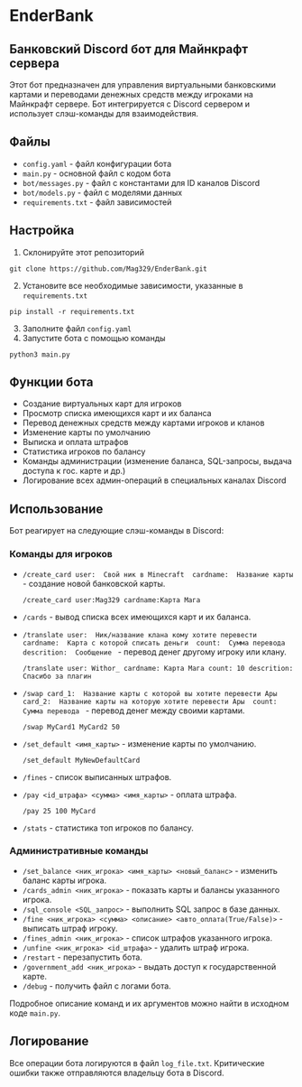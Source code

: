 # EnderBank
## Банковский Discord бот для Майнкрафт сервера

Этот бот предназначен для управления виртуальными банковскими картами и переводами денежных средств между игроками на Майнкрафт сервере. Бот интегрируется с Discord сервером и использует слэш-команды для взаимодействия.

## Файлы
- `config.yaml` - файл конфигурации бота
- `main.py` - основной файл с кодом бота
- `bot/messages.py` - файл с константами для ID каналов Discord
- `bot/models.py` - файл с моделями данных
- `requirements.txt` - файл зависимостей

## Настройка
1. Склонируйте этот репозиторий 
```
git clone https://github.com/Mag329/EnderBank.git
```
2. Установите все необходимые зависимости, указанные в `requirements.txt`
```
pip install -r requirements.txt
```
3. Заполните файл `config.yaml`
4. Запустите бота с помощью команды 
```
python3 main.py
```

## Функции бота

- Создание виртуальных карт для игроков
- Просмотр списка имеющихся карт и их баланса
- Перевод денежных средств между картами игроков и кланов
- Изменение карты по умолчанию
- Выписка и оплата штрафов
- Статистика игроков по балансу
- Команды администрации (изменение баланса, SQL-запросы, выдача доступа к гос. карте и др.)
- Логирование всех админ-операций в специальных каналах Discord

## Использование

Бот реагирует на следующие слэш-команды в Discord:

### Команды для игроков

- `/create_card user:  Свой ник в Minecraft  cardname:  Название карты ` - создание новой банковской карты.
  ```
  /create_card user:Mag329 cardname:Карта Мага
  ```

- `/cards` - вывод списка всех имеющихся карт и их баланса.

- `/translate user:  Ник/название клана кому хотите перевести  cardname:  Карта с которой списать деньги  count:  Сумма перевода  descrition:  Сообщение ` - перевод денег другому игроку или клану.
  ```
  /translate user: Withor_ cardname: Карта Мага count: 10 descrition: Спасибо за плагин
  ```

- `/swap card_1:  Название карты с которой вы хотите перевести Ары  card_2:  Название карты на которую хотите перевести Ары  count:  Сумма перевода ` - перевод денег между своими картами.
  ```
  /swap MyCard1 MyCard2 50
  ``` 

- `/set_default <имя_карты>` - изменение карты по умолчанию.
  ```
  /set_default MyNewDefaultCard
  ```

- `/fines` - список выписанных штрафов.

- `/pay <id_штрафа> <сумма> <имя_карты>` - оплата штрафа.
  ```
  /pay 25 100 MyCard
  ```

- `/stats` - статистика топ игроков по балансу.

### Административные команды  

- `/set_balance <ник_игрока> <имя_карты> <новый_баланс>` - изменить баланс карты игрока.
- `/cards_admin <ник_игрока>` - показать карты и балансы указанного игрока.
- `/sql_console <SQL_запрос>` - выполнить SQL запрос в базе данных.
- `/fine <ник_игрока> <сумма> <описание> <авто_оплата(True/False)>` - выписать штраф игроку.
- `/fines_admin <ник_игрока>` - список штрафов указанного игрока.
- `/unfine <ник_игрока> <id_штрафа>` - удалить штраф игрока.
- `/restart` - перезапустить бота.
- `/government_add <ник_игрока>` - выдать доступ к государственной карте.
- `/debug` - получить файл с логами бота.

Подробное описание команд и их аргументов можно найти в исходном коде `main.py`.

## Логирование

Все операции бота логируются в файл `log_file.txt`. Критические ошибки также отправляются владельцу бота в Discord.
